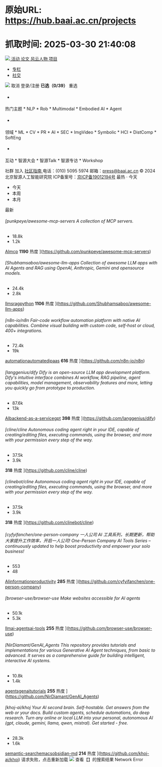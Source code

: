 # 原始URL: https://hub.baai.ac.cn/projects

# 抓取时间: 2025-03-30 21:40:08

[![](https://hub.baai.ac.cn/_nuxt/img/logo.a2943de.svg) ](https://hub.baai.ac.cn/)
[ 活动 ](https://hub.baai.ac.cn/events)[ 论文 ](https://hub.baai.ac.cn/papers)[ 风云人物 ](https://hub.baai.ac.cn/rankings)[ 项目 ](https://hub.baai.ac.cn/projects)
  * [ 专栏](https://hub.baai.ac.cn/)
  * [ 社交](https://baai.org/l/linklocal)


[![](https://hub-cache.baai.ac.cn/hub-banner/baai-banner.png)](https://baai.org/l/deepm)
取消
登录/注册
**已选（0/39）**
重选
  * #### 
热门主题
    * NLP
    * Rob
    * Multimodal
    * Embodied AI
    * Agent
  * #### 
领域
    * ML
    * CV
    * PR
    * AI
    * SEC
    * ImgVideo
    * Symbolic
    * HCI
    * DistComp
    * SoftEng
  * #### 
互动
    * 智源大会
    * 智源Talk
    * 智源专访
    * Workshop


社群
加入
[社区指南 ](https://hub.baai.ac.cn/view/259) 电话：(010) 5095 5974 邮箱：press@baai.ac.cn © 2024 北京智源人工智能研究院 ICP备案号：[京ICP备19012194号](https://beian.miit.gov.cn)
最热 · 今天
  * 今天
  * 本周
  * 本月


最新
###### [punkpeye/awesome-mcp-servers A collection of MCP servers.
  * 18.8k
  * 1.2k

[AI](javascript:;)[mcp](javascript:;) **1190** 热度 ](https://github.com/punkpeye/awesome-mcp-servers)
###### [Shubhamsaboo/awesome-llm-apps Collection of awesome LLM apps with AI Agents and RAG using OpenAI, Anthropic, Gemini and opensource models.
  * 24.4k
  * 2.8k

[llms](javascript:;)[rag](javascript:;)[python](javascript:;) **1106** 热度 ](https://github.com/Shubhamsaboo/awesome-llm-apps)
###### [n8n-io/n8n Fair-code workflow automation platform with native AI capabilities. Combine visual building with custom code, self-host or cloud, 400+ integrations.
  * 72.4k
  * 19k

[automation](javascript:;)[automated](javascript:;)[ipaas](javascript:;) **616** 热度 ](https://github.com/n8n-io/n8n)
###### [langgenius/dify Dify is an open-source LLM app development platform. Dify's intuitive interface combines AI workflow, RAG pipeline, agent capabilities, model management, observability features and more, letting you quickly go from prototype to production.
  * 87.6k
  * 13k

[AI](javascript:;)[backend-as-a-service](javascript:;)[gpt](javascript:;) **398** 热度 ](https://github.com/langgenius/dify)
###### [cline/cline Autonomous coding agent right in your IDE, capable of creating/editing files, executing commands, using the browser, and more with your permission every step of the way.
  * 37.5k
  * 3.9k

**318** 热度 ](https://github.com/cline/cline)
###### [clinebot/cline Autonomous coding agent right in your IDE, capable of creating/editing files, executing commands, using the browser, and more with your permission every step of the way.
  * 37.5k
  * 3.9k

**318** 热度 ](https://github.com/clinebot/cline)
###### [cyfyifanchen/one-person-company 一人公司 AI 工具系列，长期更新，帮助大家提升工作效率，开启一人公司! One-Person Company AI Tools Series – continuously updated to help boost productivity and empower your solo business! 
  * 553
  * 48

[AI](javascript:;)[information](javascript:;)[productivity](javascript:;) **285** 热度 ](https://github.com/cyfyifanchen/one-person-company)
###### [browser-use/browser-use Make websites accessible for AI agents
  * 50.1k
  * 5.3k

[llm](javascript:;)[ai-agents](javascript:;)[ai-tools](javascript:;) **255** 热度 ](https://github.com/browser-use/browser-use)
###### [NirDiamant/GenAI_Agents This repository provides tutorials and implementations for various Generative AI Agent techniques, from basic to advanced. It serves as a comprehensive guide for building intelligent, interactive AI systems.
  * 10.8k
  * 1.4k

[agents](javascript:;)[genai](javascript:;)[tutorials](javascript:;) **255** 热度 ](https://github.com/NirDiamant/GenAI_Agents)
###### [khoj-ai/khoj Your AI second brain. Self-hostable. Get answers from the web or your docs. Build custom agents, schedule automations, do deep research. Turn any online or local LLM into your personal, autonomous AI (gpt, claude, gemini, llama, qwen, mistral). Get started - free.
  * 28.3k
  * 1.6k

[semantic-search](javascript:;)[emacs](javascript:;)[obsidian-md](javascript:;) **214** 热度 ](https://github.com/khoj-ai/khoj)
请求失败，点击重新加载
![](https://hub.baai.ac.cn/_nuxt/img/backtop.3d51554.png)
查看【】的搜索结果
Network Error

